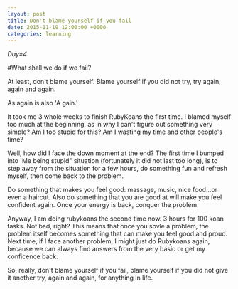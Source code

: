 ```yaml
---
layout: post
title: Don't blame yourself if you fail
date: 2015-11-19 12:00:00 +0000
categories: learning
---
```

*Day=4*

#What shall we do if we fail?

At least, don't blame yourself. Blame yourself if you did not try, try again, again and again.

As again is also 'A gain.'

It took me 3 whole weeks to finish RubyKoans
the first time. I blamed myself too much at the beginning, as in why I can't
figure out something very simple? Am I too stupid for this? Am I wasting my time and other people's time?

Well, how did I face the down moment at the end? The first time I bumped into 'Me being stupid" situation (fortunately it did not last too long), is to step away from the situation for a few hours, do something fun and refresh myself, then come back to the problem. 

Do something that makes you feel good: massage, music, nice food...or even a haircut.
Also do something that you are good at will make you feel confident again. Once your energy is back, conquer the problem.

Anyway, I am doing rubykoans the second time now. 3 hours for 100 koan tasks. Not bad, right? This means that once you sovle a problem, the problem itself becomes something that can make you feel good and proud. Next time, if I face another problem, I might just do Rubykoans again, because we can always find answers from the very basic or get my conficence back.

So, really, don't blame yourself if you fail, blame yourself if you did not give it another try, again and again, for anything in life.


